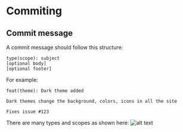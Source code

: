 # Commiting

## Commit message

A commit message should follow this structure:

```
type(scope): subject
[optional body]
[optional footer]
```

For example:

```
feat(theme): Dark theme added

Dark themes change the background, colors, icons in all the site

Fixes issue #123
```

There are many types and scopes as shown here:
![alt text](https://cdn.hashnode.com/res/hashnode/image/upload/v1577374984862/Q7QGKgtEB.png?auto=compress)
